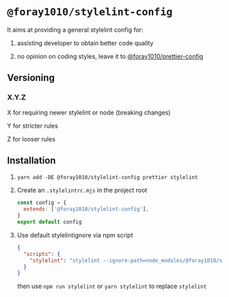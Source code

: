 # `@foray1010/stylelint-config`

It aims at providing a general stylelint config for:

1. assisting developer to obtain better code quality

1. no opinion on coding styles, leave it to [@foray1010/prettier-config](../prettier-config)

## Versioning

### X.Y.Z

X for requiring newer stylelint or node (breaking changes)

Y for stricter rules

Z for looser rules

## Installation

1. `yarn add -DE @foray1010/stylelint-config prettier stylelint`

1. Create an `.stylelintrc.mjs` in the project root

   ```js
   const config = {
     extends: ['@foray1010/stylelint-config'],
   }
   export default config
   ```

1. Use default stylelintignore via npm script

   ```json
   {
     "scripts": {
       "stylelint": "stylelint --ignore-path=node_modules/@foray1010/stylelint-config/stylelintignore"
     }
   }
   ```

   then use `npm run stylelint` or `yarn stylelint` to replace `stylelint`
